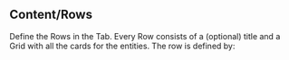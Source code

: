 ## Content/Rows

Define the Rows in the Tab.
Every Row consists of a (optional) title and a Grid with all the cards for the entities.
The row is defined by:
